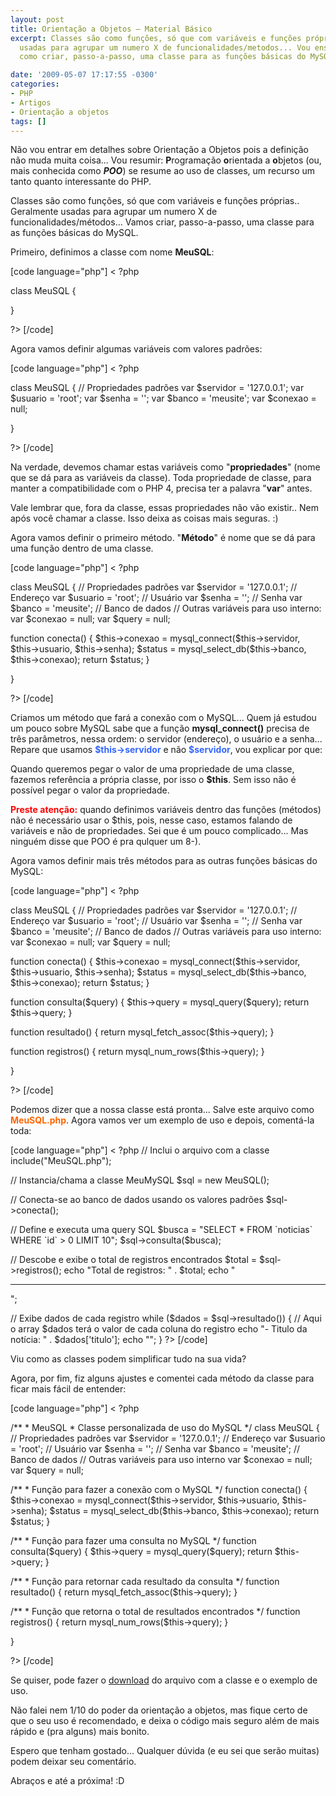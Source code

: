 ```yaml
---
layout: post
title: Orientação a Objetos – Material Básico
excerpt: Classes são como funções, só que com variáveis e funções próprias.. Geralmente
  usadas para agrupar um numero X de funcionalidades/metodos... Vou ensinar a você
  como criar, passo-a-passo, uma classe para as funções básicas do MySQL.

date: '2009-05-07 17:17:55 -0300'
categories:
- PHP
- Artigos
- Orientação a objetos
tags: []
---
```

<p>Não vou entrar em detalhes sobre Orientação a Objetos pois a definição não muda muita coisa... Vou resumir: <strong>P</strong>rogramação <strong>o</strong>rientada a <strong>o</strong>bjetos (ou, mais conhecida como <em><strong>POO</strong></em>) se resume ao uso de classes, um recurso um tanto quanto interessante do PHP.</p>
<p>Classes são como funções, só que com variáveis e funções próprias.. Geralmente usadas para agrupar um numero X de funcionalidades/métodos... Vamos criar, passo-a-passo, uma classe para as funções básicas do MySQL.</p>
<p>Primeiro, definimos a classe com nome <strong>MeuSQL</strong>:</p>
<p>[code language="php"]
< ?php</p>
<p>class MeuSQL {</p>
<p>}</p>
<p>?>
[/code]</p>
<p>Agora vamos definir algumas variáveis com valores padrões:</p>
<p>[code language="php"]
< ?php</p>
<p>class MeuSQL {
	// Propriedades padrões
	var $servidor = '127.0.0.1';
	var $usuario = 'root';
	var $senha = '';
	var $banco = 'meusite';
	var $conexao = null;</p>
<p>}</p>
<p>?>
[/code]</p>
<p>Na verdade, devemos chamar estas variáveis como "<strong>propriedades</strong>" (nome que se dá para as variáveis da classe). Toda propriedade de classe, para manter a compatibilidade com o PHP 4, precisa ter a palavra "<strong>var</strong>" antes.</p>
<p>Vale lembrar que, fora da classe, essas propriedades não vão existir.. Nem após você chamar a classe. Isso deixa as coisas mais seguras. :)</p>
<p>Agora vamos definir o primeiro método. "<strong>Método</strong>" é nome que se dá para uma função dentro de uma classe.</p>
<p>[code language="php"]
< ?php</p>
<p>class MeuSQL {
	// Propriedades padrões
	var $servidor = '127.0.0.1'; // Endereço
	var $usuario = 'root'; // Usuário
	var $senha = ''; // Senha
	var $banco = 'meusite'; // Banco de dados
	// Outras variáveis para uso interno:
	var $conexao = null;
	var $query = null;</p>
<p>	function conecta() {
		$this->conexao = mysql_connect($this->servidor, $this->usuario, $this->senha);
		$status = mysql_select_db($this->banco, $this->conexao);
		return $status;
	}</p>
<p>}</p>
<p>?>
[/code]</p>
<p>Criamos um método que fará a conexão com o MySQL... Quem já estudou um pouco sobre MySQL sabe que a função <strong>mysql_connect()</strong> precisa de três parâmetros, nessa ordem: o servidor (endereço), o usuário e a senha... Repare que usamos <strong><span style="color: #3366ff;">$this->servidor</span></strong> e não <span style="color: #3366ff;"><strong>$servidor</strong></span>, vou explicar por que:</p>
<p>Quando queremos pegar o valor de uma propriedade de uma classe, fazemos referência a própria classe, por isso o <strong>$this</strong>. Sem isso não é possível pegar o valor da propriedade.</p>
<p><span style="color: #ff0000;"><strong>Preste atenção:</strong></span> quando definimos variáveis dentro das funções (métodos) não é necessário usar o $this, pois, nesse caso, estamos falando de variáveis e não de propriedades. Sei que é um pouco complicado... Mas ninguém disse que POO é pra qulquer um  8-).</p>
<p>Agora vamos definir mais três métodos para as outras funções básicas do MySQL:</p>
<p>[code language="php"]
< ?php</p>
<p>class MeuSQL {
	// Propriedades padrões
	var $servidor = '127.0.0.1'; // Endereço
	var $usuario = 'root'; // Usuário
	var $senha = ''; // Senha
	var $banco = 'meusite'; // Banco de dados
	// Outras variáveis para uso interno:
	var $conexao = null;
	var $query = null;</p>
<p>	function conecta() {
		$this->conexao = mysql_connect($this->servidor, $this->usuario, $this->senha);
		$status = mysql_select_db($this->banco, $this->conexao);
		return $status;
	}</p>
<p>	function consulta($query) {
		$this->query = mysql_query($query);
		return $this->query;
	}</p>
<p>	function resultado() {
		return mysql_fetch_assoc($this->query);
	}</p>
<p>	function registros() {
		return mysql_num_rows($this->query);
	}</p>
<p>}</p>
<p>?>
[/code]</p>
<p>Podemos dizer que a nossa classe está pronta... Salve este arquivo como <span style="color: #ff6600;"><strong>MeuSQL.php</strong></span>. Agora vamos ver um exemplo de uso e depois, comentá-la toda:</p>
<p>[code language="php"]
< ?php
// Inclui o arquivo com a classe
include("MeuSQL.php");</p>
<p>// Instancia/chama a classe MeuMySQL
$sql = new MeuSQL();</p>
<p>// Conecta-se ao banco de dados usando os valores padrões
$sql->conecta();</p>
<p>// Define e executa uma query SQL
$busca = "SELECT * FROM `noticias` WHERE `id` > 0 LIMIT 10";
$sql->consulta($busca);</p>
<p>// Descobe e exibe o total de registros encontrados
$total = $sql->registros();
echo "Total de registros: " . $total;
echo "<hr />";</p>
<p>// Exibe dados de cada registro
while ($dados = $sql->resultado()) {
	// Aqui o array $dados terá o valor de cada coluna do registro
	echo "- Titulo da notícia: " . $dados['titulo'];
	echo "";
}
?>
[/code]</p>
<p>Viu como as classes podem simplificar tudo na sua vida?</p>
<p>Agora, por fim, fiz alguns ajustes e comentei cada método da classe para ficar mais fácil de entender:</p>
<p>[code language="php"]
< ?php</p>
<p>/**
* MeuSQL
* Classe personalizada de uso do MySQL
*/
class MeuSQL {
	// Propriedades padrões
	var $servidor = '127.0.0.1'; // Endereço
	var $usuario = 'root'; // Usuário
	var $senha = ''; // Senha
	var $banco = 'meusite'; // Banco de dados
	// Outras variáveis para uso interno
	var $conexao = null;
	var $query = null;</p>
<p>	/**
	* Função para fazer a conexão com o MySQL
	*/
	function conecta() {
		$this->conexao = mysql_connect($this->servidor, $this->usuario, $this->senha);
		$status = mysql_select_db($this->banco, $this->conexao);
		return $status;
	}</p>
<p>	/**
	* Função para fazer uma consulta no MySQL
	*/
	function consulta($query) {
		$this->query = mysql_query($query);
		return $this->query;
	}</p>
<p>	/**
	* Função para retornar cada resultado da consulta
	*/
	function resultado() {
		return mysql_fetch_assoc($this->query);
	}</p>
<p>	/**
	* Função que retorna o total de resultados encontrados
	*/
	function registros() {
		return mysql_num_rows($this->query);
	}</p>
<p>}</p>
<p>?>
[/code]</p>
<p>Se quiser, pode fazer o <a rel="nofollow" href="http://blog.thiagobelem.net/arquivos/2009/05/classe-meusql.txt" target="_blank">download</a> do arquivo com a classe e o exemplo de uso.</p>
<p>Não falei nem 1/10 do poder da orientação a objetos, mas fique certo de que o seu uso é recomendado, e deixa o código mais seguro além de mais rápido e (pra alguns) mais bonito.</p>
<p>Espero que tenham gostado... Qualquer dúvida (e eu sei que serão muitas) podem deixar seu comentário.</p>
<p>Abraços e até a próxima! :D</p>
